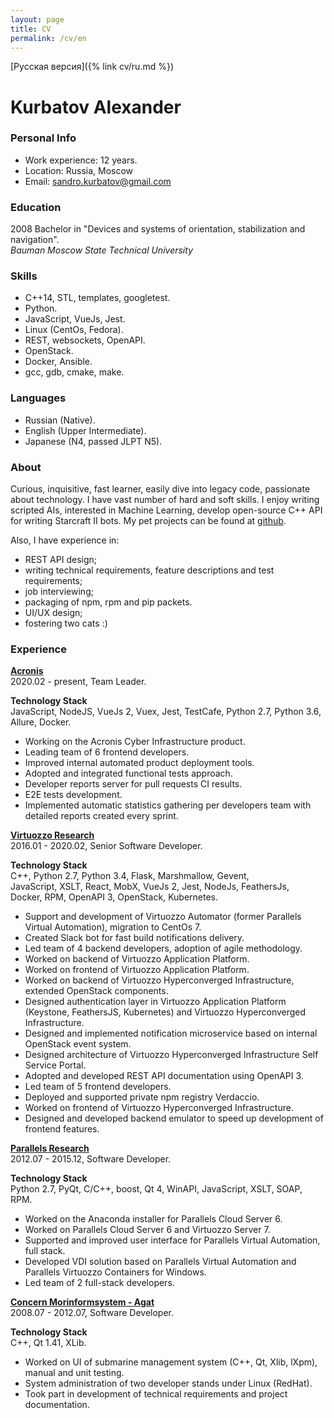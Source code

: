 ```yaml
---
layout: page
title: CV
permalink: /cv/en
---
```

[Русская версия]({% link cv/ru.md %})

# Kurbatov Alexander

### Personal Info
* Work experience: 12 years.
* Location: Russia, Moscow
* Email: [sandro.kurbatov@gmail.com](mailto:sandro.kurbatov@gmail.com)


### Education
2008 Bachelor in "Devices and systems of orientation, stabilization and navigation".  
*Bauman Moscow State Technical University*


### Skills
* C++14, STL, templates, googletest.
* Python.
* JavaScript, VueJs, Jest.
* Linux (CentOs, Fedora).
* REST, websockets, OpenAPI.
* OpenStack.
* Docker, Ansible.
* gcc, gdb, cmake, make.


### Languages
* Russian (Native).
* English (Upper Intermediate).
* Japanese (N4, passed JLPT N5).


### About
Curious, inquisitive, fast learner, easily dive into legacy code, passionate about technology. I have vast number of hard and soft skills.
I enjoy writing scripted AIs, interested in Machine Learning, develop open-source C++ API for writing Starcraft II bots.
My pet projects can be found at [github](https://github.com/alkurbatov).

Also, I have experience in:  

* REST API design;
* writing technical requirements, feature descriptions and test requirements;
* job interviewing;
* packaging of npm, rpm and pip packets.
* UI/UX design;
* fostering two cats :)


### Experience
**[Acronis](https://acronis.com)**  
2020.02 - present, Team Leader.  

**Technology Stack**  
JavaScript, NodeJS, VueJs 2, Vuex, Jest, TestCafe, Python 2.7, Python 3.6, Allure, Docker.  

* Working on the Acronis Cyber Infrastructure product.
* Leading team of 6 frontend developers.
* Improved internal automated product deployment tools.
* Adopted and integrated functional tests approach.
* Developer reports server for pull requests CI results.
* E2E tests development.
* Implemented automatic statistics gathering per developers team with detailed reports created every sprint.

**[Virtuozzo Research](https://virtuozzo.com)**  
2016.01 - 2020.02, Senior Software Developer.  

**Technology Stack**  
C++, Python 2.7, Python 3.4, Flask, Marshmallow, Gevent,  
JavaScript, XSLT, React, MobX, VueJs 2, Jest, NodeJs, FeathersJs,  
Docker, RPM, OpenAPI 3, OpenStack, Kubernetes.  

* Support and development of Virtuozzo Automator (former Parallels Virtual Automation), migration to CentOs 7.
* Created Slack bot for fast build notifications delivery.
* Led team of 4 backend developers, adoption of agile methodology.
* Worked on backend of Virtuozzo Application Platform.
* Worked on frontend of Virtuozzo Application Platform.
* Worked on backend of Virtuozzo Hyperconverged Infrastructure, extended OpenStack components.
* Designed authentication layer in Virtuozzo Application Platform (Keystone, FeathersJS, Kubernetes) and Virtuozzo Hyperconverged Infrastructure.
* Designed and implemented notification microservice based on internal OpenStack event system.
* Designed architecture of Virtuozzo Hyperconverged Infrastructure Self Service Portal.
* Adopted and developed REST API documentation using OpenAPI 3.
* Led team of 5 frontend developers.
* Deployed and supported private npm registry Verdaccio.
* Worked on frontend of Virtuozzo Hyperconverged Infrastructure.
* Designed and developed backend emulator to speed up development of frontend features.

**[Parallels Research](https://www.parallels.com)**  
2012.07 - 2015.12, Software Developer.  

**Technology Stack**  
Python 2.7, PyQt, C/C++, boost, Qt 4, WinAPI, JavaScript, XSLT, SOAP, RPM.  

* Worked on the Anaconda installer for Parallels Cloud Server 6.
* Worked on Parallels Cloud Server 6 and Virtuozzo Server 7.
* Supported and improved user interface for Parallels Virtual Automation, full stack.
* Developed VDI solution based on Parallels Virtual Automation and Parallels Virtuozzo Containers for Windows.
* Led team of 2 full-stack developers.

**[Concern Morinformsystem - Agat](https://concern-agat.ru/en/)**  
2008.07 - 2012.07, Software Developer.  

**Technology Stack**  
C++, Qt 1.41, XLib.  

* Worked on UI of submarine management system (C++, Qt, Xlib, lXpm), manual and unit testing.
* System administration of two developer stands under Linux (RedHat).
* Took part in development of technical requirements and project documentation.
